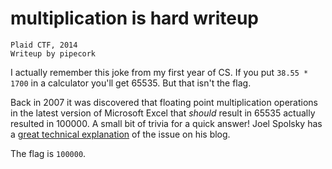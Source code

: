 # multiplication is hard writeup
    Plaid CTF, 2014
    Writeup by pipecork

I actually remember this joke from my first year of CS. If you put `38.55 * 1700` in a calculator you'll get 65535. But that isn't the flag.

Back in 2007 it was discovered that floating point multiplication operations in the latest version of Microsoft Excel that *should* result in 65535 actually resulted in 100000. A small bit of trivia for a quick answer! Joel Spolsky has a [great technical explanation](http://www.joelonsoftware.com/items/2007/09/26b.html) of the issue on his blog.

The flag is `100000`.

